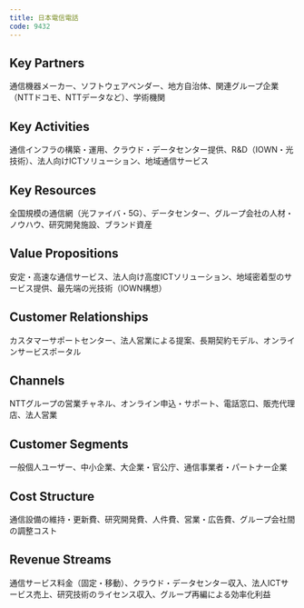 ```yaml
---
title: 日本電信電話
code: 9432
---
```


## Key Partners
通信機器メーカー、ソフトウェアベンダー、地方自治体、関連グループ企業（NTTドコモ、NTTデータなど）、学術機関

## Key Activities
通信インフラの構築・運用、クラウド・データセンター提供、R&D（IOWN・光技術）、法人向けICTソリューション、地域通信サービス

## Key Resources
全国規模の通信網（光ファイバ・5G）、データセンター、グループ会社の人材・ノウハウ、研究開発施設、ブランド資産

## Value Propositions
安定・高速な通信サービス、法人向け高度ICTソリューション、地域密着型のサービス提供、最先端の光技術（IOWN構想）

## Customer Relationships
カスタマーサポートセンター、法人営業による提案、長期契約モデル、オンラインサービスポータル

## Channels
NTTグループの営業チャネル、オンライン申込・サポート、電話窓口、販売代理店、法人営業

## Customer Segments
一般個人ユーザー、中小企業、大企業・官公庁、通信事業者・パートナー企業

## Cost Structure
通信設備の維持・更新費、研究開発費、人件費、営業・広告費、グループ会社間の調整コスト

## Revenue Streams
通信サービス料金（固定・移動）、クラウド・データセンター収入、法人ICTサービス売上、研究技術のライセンス収入、グループ再編による効率化利益
